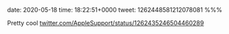 date: 2020-05-18
time: 18:22:51+0000
tweet: 1262448581212078081
%%%

Pretty cool [twitter.com/AppleSupport/status/1262435246504460289](https://twitter.com/AppleSupport/status/1262435246504460289)
